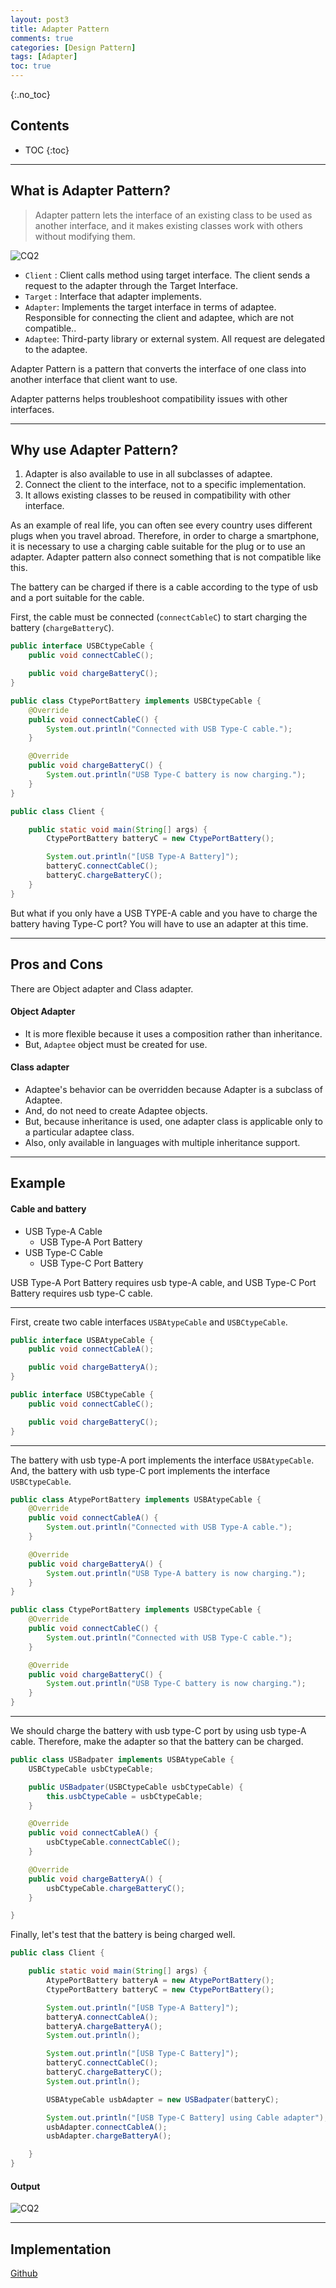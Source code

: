 ```yaml
---
layout: post3
title: Adapter Pattern
comments: true
categories: [Design Pattern]
tags: [Adapter]
toc: true
---
```

{:.no_toc}
## Contents

- TOC
 {:toc}
---

## What is Adapter Pattern?

> Adapter pattern lets the interface of an existing class to be used as another interface, and it makes existing classes work with others without modifying them.

![CQ2](/public/images/AP01.PNG)

- `Client` : Client calls method using target interface. The client sends a request to the adapter through the Target Interface.
- `Target` : Interface that adapter implements.
- `Adapter`: Implements the target interface in terms of adaptee. Responsible for connecting the client and adaptee, which are not compatible..
- `Adaptee`: Third-party library or external system. All request are delegated to the adaptee.

Adapter Pattern is a pattern that converts the interface of one class into another interface that client want to use.

Adapter patterns helps troubleshoot compatibility issues with other interfaces.

---

## Why use Adapter Pattern?

1. Adapter is also available to use in all subclasses of adaptee.
2. Connect the client to the interface, not to a specific implementation.
3. It allows existing classes to be reused in compatibility with other interface.

As an example of real life, you can often see every country uses different plugs when you travel abroad. Therefore, in order to charge a smartphone, it is necessary to use a charging cable suitable for the plug or to use an adapter. Adapter pattern also connect something that is not compatible like this.

The battery can be charged if there is a cable according to the type of usb and a port suitable for the cable.

First, the cable must be connected (`connectCableC`) to start charging the battery (`chargeBatteryC`).

```java
public interface USBCtypeCable {
    public void connectCableC();

    public void chargeBatteryC();
}

public class CtypePortBattery implements USBCtypeCable {
    @Override
    public void connectCableC() {
        System.out.println("Connected with USB Type-C cable.");
    }

    @Override
    public void chargeBatteryC() {
        System.out.println("USB Type-C battery is now charging.");
    }
}

public class Client {

    public static void main(String[] args) {
        CtypePortBattery batteryC = new CtypePortBattery();

        System.out.println("[USB Type-A Battery]");
        batteryC.connectCableC();
        batteryC.chargeBatteryC();
    }
}
```

But what if you only have a USB TYPE-A cable and you have to charge the battery having Type-C port? You will have to use an adapter at this time.

---

## Pros and Cons

There are Object adapter and Class adapter.

#### Object Adapter

- It is more flexible because it uses a composition rather than inheritance.
- But, `Adaptee` object must be created for use.

#### Class adapter

- Adaptee's behavior can be overridden because Adapter is a subclass of Adaptee.
- And, do not need to create Adaptee objects.
- But, because inheritance is used, one adapter class is applicable only to a particular adaptee class.
- Also, only available in languages with multiple inheritance support.

---

## Example

#### Cable and battery

- USB Type-A Cable
  - USB Type-A Port Battery
- USB Type-C Cable
  - USB Type-C Port Battery

USB Type-A Port Battery requires usb type-A cable, and USB Type-C Port Battery requires usb type-C cable.

---

First, create two cable interfaces `USBAtypeCable` and `USBCtypeCable`.

```java
public interface USBAtypeCable {
    public void connectCableA();

    public void chargeBatteryA();
}

public interface USBCtypeCable {
    public void connectCableC();

    public void chargeBatteryC();
}
```

---

The battery with usb type-A port implements the interface `USBAtypeCable`. And, the battery with usb type-C port implements the interface `USBCtypeCable`.

```java
public class AtypePortBattery implements USBAtypeCable {
    @Override
    public void connectCableA() {
        System.out.println("Connected with USB Type-A cable.");
    }

    @Override
    public void chargeBatteryA() {
        System.out.println("USB Type-A battery is now charging.");
    }
}

public class CtypePortBattery implements USBCtypeCable {
    @Override
    public void connectCableC() {
        System.out.println("Connected with USB Type-C cable.");
    }

    @Override
    public void chargeBatteryC() {
        System.out.println("USB Type-C battery is now charging.");
    }
}
```

---

We should charge the battery with usb type-C port by using usb type-A cable. Therefore, make the adapter so that the battery can be charged.

```java
public class USBadpater implements USBAtypeCable {
    USBCtypeCable usbCtypeCable;

    public USBadpater(USBCtypeCable usbCtypeCable) {
        this.usbCtypeCable = usbCtypeCable;
    }

    @Override
    public void connectCableA() {
        usbCtypeCable.connectCableC();
    }

    @Override
    public void chargeBatteryA() {
        usbCtypeCable.chargeBatteryC();
    }

}
```

Finally, let's test that the battery is being charged well.

```java
public class Client {

    public static void main(String[] args) {
        AtypePortBattery batteryA = new AtypePortBattery();
        CtypePortBattery batteryC = new CtypePortBattery();

        System.out.println("[USB Type-A Battery]");
        batteryA.connectCableA();
        batteryA.chargeBatteryA();
        System.out.println();

        System.out.println("[USB Type-C Battery]");
        batteryC.connectCableC();
        batteryC.chargeBatteryC();
        System.out.println();

        USBAtypeCable usbAdapter = new USBadpater(batteryC);

        System.out.println("[USB Type-C Battery] using Cable adapter");
        usbAdapter.connectCableA();
        usbAdapter.chargeBatteryA();

    }
}
```

#### Output

![CQ2](/public/images/AP02.PNG)

---

## Implementation

[Github](https://github.com/HyoSup0513/study/tree/master/Design%20Pattern/Adapter%20Pattern)
